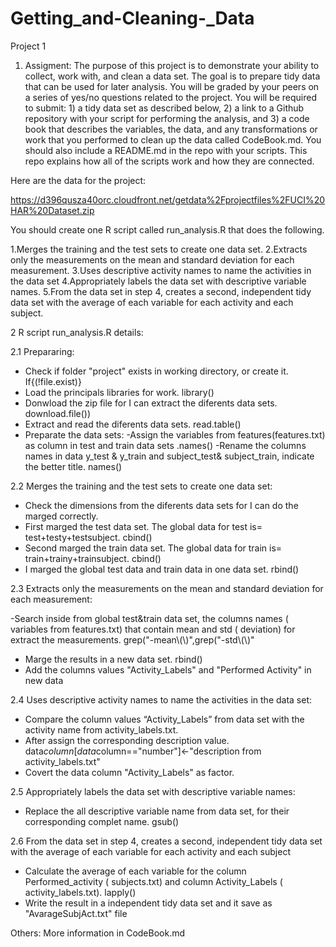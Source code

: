 # Getting_and-Cleaning-_Data
Project 1

1. Assigment:
The purpose of this project is to demonstrate your ability to collect, work with, and clean a data set. 
The goal is to prepare tidy data that can be used for later analysis. You will be graded by your peers 
on a series of yes/no questions related to the project. You will be required to submit: 1) a tidy data 
set as described below, 2) a link to a Github repository with your script for performing the analysis, 
and 3) a code book that describes the variables, the data, and any transformations or work that you 
performed to clean up the data called CodeBook.md. You should also include a README.md in the repo with 
your scripts. This repo explains how all of the scripts work and how they are connected.

Here are the data for the project: 

https://d396qusza40orc.cloudfront.net/getdata%2Fprojectfiles%2FUCI%20HAR%20Dataset.zip 

 You should create one R script called run_analysis.R that does the following. 
 
1.Merges the training and the test sets to create one data set.
2.Extracts only the measurements on the mean and standard deviation for each measurement. 
3.Uses descriptive activity names to name the activities in the data set
4.Appropriately labels the data set with descriptive variable names. 
5.From the data set in step 4, creates a second, independent tidy data set with the average of each variable 
for each activity and each subject.


2 R script run_analysis.R details:

2.1 Prepararing:

- Check if folder "project" exists in working directory, or create it. If{(!file.exist)}
- Load the principals libraries for work. library()
- Donwload the zip file for I can extract the diferents data sets. download.file())
- Extract and read the diferents data sets. read.table()
- Preparate the data sets:
    -Assign the variables from features(features.txt) as column in test and train data sets .names()
    -Rename the columns names in data y_test & y_train and subject_test& subject_train, indicate the better title. names()

2.2 Merges the training and the test sets to create one data set:

- Check the dimensions from the diferents data sets for I can do the marged correctly.
- First marged the test data set. The global data for test is= test+testy+testsubject. cbind()
- Second marged the train data set. The global data for train is= train+trainy+trainsubject. cbind()
- I marged the global test data and train data in one data set. rbind() 

2.3 Extracts only the measurements on the mean and standard deviation for each measurement:

-Search inside from global test&train data set, the columns names ( variables from features.txt) that contain mean and std 
( deviation) for extract the measurements. grep("-mean\\(\\)",grep("-std\\(\\)"
- Marge the results in a new data set. rbind()
- Add the columns values "Activity_Labels" and "Performed Activity" in new data

2.4 Uses descriptive activity names to name the activities in the data set:

- Compare the column  values “Activity_Labels” from data set with the activity name from activity_labels.txt. 
- After assign the corresponding  description value. data$column[data$column=="number"]<-"description from   
  activity_labels.txt"
- Covert the data column "Activity_Labels" as factor.

2.5 Appropriately labels the data set with descriptive variable names:

- Replace the all descriptive variable name from data set, for their corresponding complet name. gsub()


2.6 From the data set in step 4, creates a second, independent tidy data set with the average of each variable 
for each activity and each subject
 
 -  Calculate the average of each variable for the column Performed_activity ( subjects.txt) and column Activity_Labels 
 ( activity_labels.txt). lapply()
 - Write the result in a independent tidy data set and it save as "AvarageSubjAct.txt" file


Others:
More information in CodeBook.md

